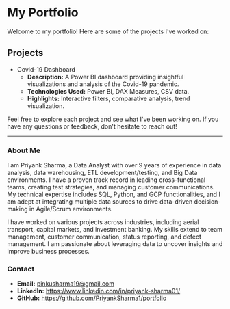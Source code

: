 # My Portfolio
Welcome to my portfolio! Here are some of the projects I've worked on:

## Projects

- Covid-19 Dashboard
  - **Description:** A Power BI dashboard providing insightful visualizations and analysis of the Covid-19 pandemic.
  - **Technologies Used:** Power BI, DAX Measures, CSV data.
  - **Highlights:** Interactive filters, comparative analysis, trend visualization.

Feel free to explore each project and see what I've been working on. If you have any questions or feedback, don't hesitate to reach out!

---

### About Me

I am Priyank Sharma, a Data Analyst with over 9 years of experience in data analysis, data warehousing, ETL development/testing, and Big Data environments. I have a proven track record in leading cross-functional teams, creating test strategies, and managing customer communications. My technical expertise includes SQL, Python, and GCP functionalities, and I am adept at integrating multiple data sources to drive data-driven decision-making in Agile/Scrum environments.

I have worked on various projects across industries, including aerial transport, capital markets, and investment banking. My skills extend to team management, customer communication, status reporting, and defect management. I am passionate about leveraging data to uncover insights and improve business processes.

### Contact

- **Email:** pinkusharma19@gmail.com
- **LinkedIn:** https://www.linkedin.com/in/priyank-sharma01/
- **GitHub:** https://github.com/PriyankSharma1/portfolio
